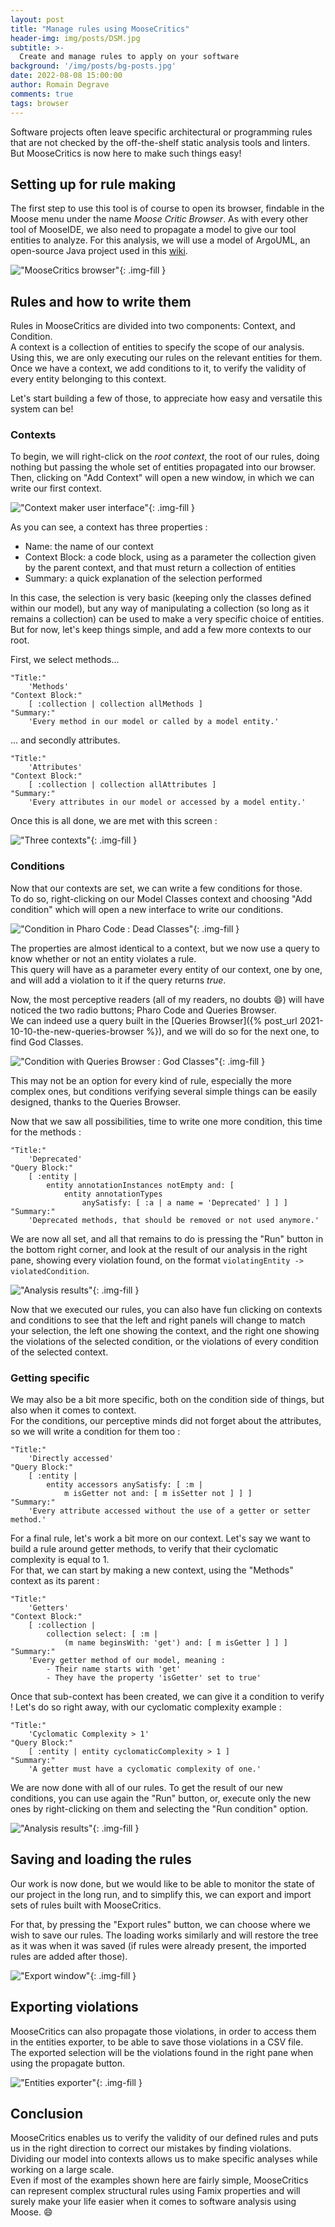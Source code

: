 ```yaml
---
layout: post
title: "Manage rules using MooseCritics"
header-img: img/posts/DSM.jpg
subtitle: >-
  Create and manage rules to apply on your software
background: '/img/posts/bg-posts.jpg'
date: 2022-08-08 15:00:00
author: Romain Degrave
comments: true
tags: browser
---
```


Software projects often leave specific architectural or programming rules that are not checked by the off-the-shelf static analysis tools and linters.  
But MooseCritics is now here to make such things easy!

## Setting up for rule making

The first step to use this tool is of course to open its browser, findable in the Moose menu under the name *Moose Critic Browser*.
As with every other tool of MooseIDE, we also need to propagate a model to give our tool entities to analyze. For this analysis, we will use a model of ArgoUML, an open-source Java project used in this [wiki](/moose-wiki/Beginners/moose-in-action).  

!["MooseCritics browser"](/img/posts/2022-08-08-moosecritics/browser-ready.png){: .img-fill }

## Rules and how to write them

Rules in MooseCritics are divided into two components: Context, and Condition.  
A context is a collection of entities to specify the scope of our analysis. Using this, we are only executing our rules on the relevant entities for them.  
Once we have a context, we add conditions to it, to verify the validity of every entity belonging to this context.

Let's start building a few of those, to appreciate how easy and versatile this system can be!

### Contexts

To begin, we will right-click on the *root context*, the root of our rules, doing nothing but passing the whole set of entities propagated into our browser. Then, clicking on "Add Context" will open a new window, in which we can write our first context.  

!["Context maker user interface"](/img/posts/2022-08-08-moosecritics/first-context.png){: .img-fill }

As you can see, a context has three properties :

- Name: the name of our context  
- Context Block: a code block, using as a parameter the collection given by the parent context, and that must return a collection of entities
- Summary: a quick explanation of the selection performed

In this case, the selection is very basic (keeping only the classes defined within our model), but any way of manipulating a collection (so long as it remains a collection) can be used to make a very specific choice of entities.  
But for now, let's keep things simple, and add a few more contexts to our root.  

First, we select methods...

```st
"Title:"
	'Methods'
"Context Block:"
	[ :collection | collection allMethods ]
"Summary:"
	'Every method in our model or called by a model entity.'
```

... and secondly attributes.

```st
"Title:"
	'Attributes'
"Context Block:"
	[ :collection | collection allAttributes ]
"Summary:"
	'Every attributes in our model or accessed by a model entity.'
```

Once this is all done, we are met with this screen :

!["Three contexts"](/img/posts/2022-08-08-moosecritics/three-contexts.png){: .img-fill }

### Conditions

Now that our contexts are set, we can write a few conditions for those.  
To do so, right-clicking on our Model Classes context and choosing "Add condition" which will open a new interface to write our conditions.  

!["Condition in Pharo Code : Dead Classes"](/img/posts/2022-08-08-moosecritics/condition-pharo-code.png){: .img-fill }

The properties are almost identical to a context, but we now use a query to know whether or not an entity violates a rule.  
This query will have as a parameter every entity of our context, one by one, and will add a violation to it if the query returns *true*.  

Now, the most perceptive readers (all of my readers, no doubts :smile:) will have noticed the two radio buttons; Pharo Code and Queries Browser.  
We can indeed use a query built in the [Queries Browser]({% post_url 2021-10-10-the-new-queries-browser %}), and we will do so for the next one, to find God Classes.

!["Condition with Queries Browser : God Classes"](/img/posts/2022-08-08-moosecritics/condition-queries-browser.png){: .img-fill }

This may not be an option for every kind of rule, especially the more complex ones, but conditions verifying several simple things can be easily designed, thanks to the Queries Browser.  

Now that we saw all possibilities, time to write one more condition, this time for the methods :  

```st
"Title:"
	'Deprecated'
"Query Block:"
	[ :entity | 
		entity annotationInstances notEmpty and: [ 
			entity annotationTypes 
				anySatisfy: [ :a | a name = 'Deprecated' ] ] ]
"Summary:"
	'Deprecated methods, that should be removed or not used anymore.'
```

We are now all set, and all that remains to do is pressing the "Run" button in the bottom right corner, and look at the result of our analysis in the right pane, showing every violation found, on the format `violatingEntity -> violatedCondition`.

!["Analysis results"](/img/posts/2022-08-08-moosecritics/first-analysis.png){: .img-fill }

Now that we executed our rules, you can also have fun clicking on contexts and conditions to see that the left and right panels will change to match your selection, the left one showing the context, and the right one showing the violations of the selected condition, or the violations of every condition of the selected context.

### Getting specific

We may also be a bit more specific, both on the condition side of things, but also when it comes to context.   
For the conditions, our perceptive minds did not forget about the attributes, so we will write a condition for them too :

```st
"Title:"
	'Directly accessed'
"Query Block:"
	[ :entity | 
		entity accessors anySatisfy: [ :m | 
			m isGetter not and: [ m isSetter not ] ] ]
"Summary:"
	'Every attribute accessed without the use of a getter or setter method.'
```

For a final rule, let's work a bit more on our context.
Let's say we want to build a rule around getter methods, to verify that their cyclomatic complexity is equal to 1.  
For that, we can start by making a new context, using the "Methods" context as its parent :

```st
"Title:"
	'Getters'
"Context Block:"
	[ :collection | 
		collection select: [ :m | 
			(m name beginsWith: 'get') and: [ m isGetter ] ] ]
"Summary:"
	'Every getter method of our model, meaning :
		- Their name starts with 'get'
		- They have the property 'isGetter' set to true'
```

Once that sub-context has been created, we can give it a condition to verify ! Let's do so right away, with our cyclomatic complexity example :

```st
"Title:"
	'Cyclomatic Complexity > 1'
"Query Block:"
	[ :entity | entity cyclomaticComplexity > 1 ]
"Summary:"
	'A getter must have a cyclomatic complexity of one.'
```

We are now done with all of our rules. To get the result of our new conditions, you can use again the "Run" button, or, execute only the new ones by right-clicking on them and selecting the "Run condition" option. 

!["Analysis results"](/img/posts/2022-08-08-moosecritics/final-analysis.png){: .img-fill }

## Saving and loading the rules

Our work is now done, but we would like to be able to monitor the state of our project in the long run, and to simplify this, we can export and import sets of rules built with MooseCritics.  

For that, by pressing the "Export rules" button, we can choose where we wish to save our rules. The loading works similarly and will restore the tree as it was when it was saved (if rules were already present, the imported rules are added after those).

!["Export window"](/img/posts/2022-08-08-moosecritics/export-window.png){: .img-fill }

## Exporting violations

MooseCritics can also propagate those violations, in order to access them in the entities exporter, to be able to save those violations in a CSV file.  
The exported selection will be the violations found in the right pane when using the propagate button.

!["Entities exporter"](/img/posts/2022-08-08-moosecritics/export-browser.png){: .img-fill }

## Conclusion

MooseCritics enables us to verify the validity of our defined rules and puts us in the right direction to correct our mistakes by finding violations. Dividing our model into contexts allows us to make specific analyses while working on a large scale.  
Even if most of the examples shown here are fairly simple, MooseCritics can represent complex structural rules using Famix properties and will surely make your life easier when it comes to software analysis using Moose. :smile:
